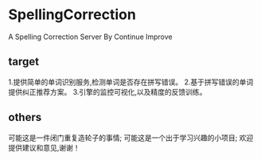 # SpellingCorrection
A Spelling Correction Server By Continue Improve
## target
1.提供简单的单词识别服务,检测单词是否存在拼写错误。
2.基于拼写错误的单词提供纠正推荐方案。
3.引擎的监控可视化,以及精度的反馈训练。
## others
可能这是一件闭门重复造轮子的事情;
可能这是一个出于学习兴趣的小项目;
欢迎提供建议和意见,谢谢！